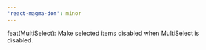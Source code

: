 ```yaml
---
'react-magma-dom': minor
---
```


feat(MultiSelect): Make selected items disabled when MultiSelect is disabled.

